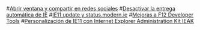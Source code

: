#[Abrir ventana y compartir en redes sociales](Compartir-en-redes-sociales.md)
#[Desactivar la entrega automática de IE](Desactivar-la-entrega-automatica-de-IE.md)
#[IE11 update y status.modern.ie](IE11-update-y-status-modern-IE.md)
#[Mejoras a F12 Developer Tools](Mejoras-a-F12-Developer-Tools.md)
#[Personalización de IE11 con Internet Explorer Administration Kit IEAK](Personalizacion-de-IE11-IEAK.md)